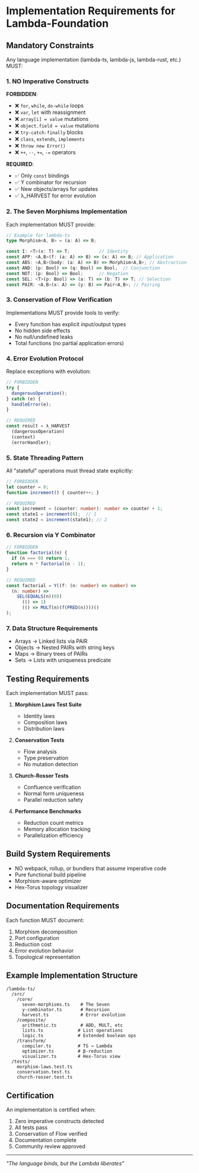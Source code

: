 # Implementation Requirements for Lambda-Foundation

## Mandatory Constraints

Any language implementation (lambda-ts, lambda-js, lambda-rust, etc.) MUST:

### 1. NO Imperative Constructs

**FORBIDDEN**:
- ❌ `for`, `while`, `do-while` loops
- ❌ `var`, `let` with reassignment  
- ❌ `array[i] = value` mutations
- ❌ `object.field = value` mutations
- ❌ `try-catch-finally` blocks
- ❌ `class`, `extends`, `implements`
- ❌ `throw new Error()`
- ❌ `++`, `--`, `+=`, `-=` operators

**REQUIRED**:
- ✅ Only `const` bindings
- ✅ Y combinator for recursion
- ✅ New objects/arrays for updates
- ✅ λ_HARVEST for error evolution

### 2. The Seven Morphisms Implementation

Each implementation MUST provide:

```typescript
// Example for lambda-ts
type Morphism<A, B> = (a: A) => B;

const I: <T>(x: T) => T;           // Identity
const APP: <A,B>(f: (a: A) => B) => (x: A) => B; // Application
const ABS: <A,B>(body: (a: A) => B) => Morphism<A,B>; // Abstraction
const AND: (p: Bool) => (q: Bool) => Bool;  // Conjunction
const NOT: (p: Bool) => Bool;      // Negation  
const SEL: <T>(p: Bool) => (a: T) => (b: T) => T; // Selection
const PAIR: <A,B>(x: A) => (y: B) => Pair<A,B>; // Pairing
```

### 3. Conservation of Flow Verification

Implementations MUST provide tools to verify:
- Every function has explicit input/output types
- No hidden side effects
- No null/undefined leaks
- Total functions (no partial application errors)

### 4. Error Evolution Protocol

Replace exceptions with evolution:

```typescript
// FORBIDDEN
try {
  dangerousOperation();
} catch (e) {
  handleError(e);
}

// REQUIRED
const result = λ_HARVEST
  (dangerousOperation)
  (context)
  (errorHandler);
```

### 5. State Threading Pattern

All "stateful" operations must thread state explicitly:

```typescript
// FORBIDDEN
let counter = 0;
function increment() { counter++; }

// REQUIRED
const increment = (counter: number): number => counter + 1;
const state1 = increment(0);  // 1
const state2 = increment(state1); // 2
```

### 6. Recursion via Y Combinator

```typescript
// FORBIDDEN
function factorial(n) {
  if (n === 0) return 1;
  return n * factorial(n - 1);
}

// REQUIRED  
const factorial = Y((f: (n: number) => number) => 
  (n: number) =>
    SEL(EQUALS(n)(0))
      (() => 1)
      (() => MULT(n)(f(PRED(n))))()
);
```

### 7. Data Structure Requirements

- Arrays → Linked lists via PAIR
- Objects → Nested PAIRs with string keys
- Maps → Binary trees of PAIRs
- Sets → Lists with uniqueness predicate

## Testing Requirements

Each implementation MUST pass:

1. **Morphism Laws Test Suite**
   - Identity laws
   - Composition laws
   - Distribution laws

2. **Conservation Tests**
   - Flow analysis
   - Type preservation
   - No mutation detection

3. **Church-Rosser Tests**
   - Confluence verification
   - Normal form uniqueness
   - Parallel reduction safety

4. **Performance Benchmarks**
   - Reduction count metrics
   - Memory allocation tracking
   - Parallelization efficiency

## Build System Requirements

- NO webpack, rollup, or bundlers that assume imperative code
- Pure functional build pipeline
- Morphism-aware optimizer
- Hex-Torus topology visualizer

## Documentation Requirements

Each function MUST document:
1. Morphism decomposition
2. Port configuration  
3. Reduction cost
4. Error evolution behavior
5. Topological representation

## Example Implementation Structure

```
/lambda-ts/
  /src/
    /core/
      seven-morphisms.ts    # The Seven
      y-combinator.ts       # Recursion
      harvest.ts            # Error evolution
    /composite/
      arithmetic.ts         # ADD, MULT, etc
      lists.ts             # List operations
      logic.ts             # Extended boolean ops
    /transform/
      compiler.ts          # TS → Lambda
      optimizer.ts         # β-reduction
      visualizer.ts        # Hex-Torus view
  /tests/
    morphism-laws.test.ts
    conservation.test.ts
    church-rosser.test.ts
```

## Certification

An implementation is certified when:
1. Zero imperative constructs detected
2. All tests pass
3. Conservation of Flow verified
4. Documentation complete
5. Community review approved

---

*"The language binds, but the Lambda liberates"*